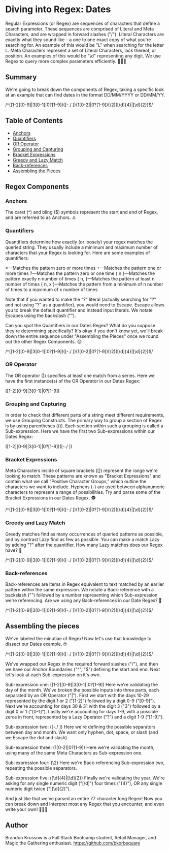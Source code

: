 # Diving into Regex: Dates

Regular Expressions (or Regex) are sequences of characters that define a search parameter. These sequences are comprised of Literal and Meta Characters, and are wrapped in forward slashes ("/"). Literal Characters are exactly what they sound like - a one to one exact copy of what you're searching for. An example of this would be "L" when searching for the letter L. Meta Characters represent a set of Literal Characters, lack thereof, or position. An examples of this would be "\d" representing any digit. We use Regex to query more complex parameters efficiently. :muscle::muscle::muscle:

## Summary

We're going to break down the components of Regex, taking a specific look at an example that can find dates in the format DD/MM/YYYY or DD/MM/YY.

/^([1-2][0-9]|3[0-1]|0?[1-9])([-\.\/ ])(1[0-2]|0?[1-9])(\2)([\d]{4}|[\d]{2})$/

## Table of Contents

- [Anchors](#anchors)
- [Quantifiers](#quantifiers)
- [OR Operator](#or-operator)
- [Grouping and Capturing](#grouping-and-capturing)
- [Bracket Expressions](#bracket-expressions)
- [Greedy and Lazy Match](#greedy-and-lazy-match)
- [Back-references](#back-references)
- [Assembling the Pieces](#assembling-the-pieces)

## Regex Components

### Anchors

The caret (^) and bling ($) symbols represent the start and end of Regex, and are referred to as Anchors. :anchor:

### Quantifiers

Quantifiers determine how exactly (or loosely) your regex matches the queried string. They usually include a minimum and maximum number of characters that your Regex is looking for. Here are some examples of quantifiers:

*—Matches the pattern zero or more times
+—Matches the pattern one or more times
?—Matches the pattern zero or one time
{ n }—Matches the pattern exactly n number of times
{ n, }—Matches the pattern at least n number of times
{ n, x }—Matches the pattern from a minimum of n number of times to a maximum of x number of times

Note that if you wanted to make the "?" literal (actually searching for "?" and not using "?" as a quantifier), you would need to Escape. Escape allows you to break the default quantifier and instead input literals. We notate Escapes using the backslash ("\"). 

Can you spot the Quantifiers in our Dates Regex? What do you suppose they're determining specifically? It's okay if you don't know yet, we'll break down the entire sequence under "Assembling the Pieces" once we round out the other Regex Components. :blush:

/^([1-2][0-9]|3[0-1]|0?[1-9])([-\.\/ ])(1[0-2]|0?[1-9])(\2)([\d]{4}|[\d]{2})$/

### OR Operator

The OR operator (|) specifies at least one match from a series. Here we have the first instance(s) of the OR Operator in our Dates Regex:

([1-2][0-9]|3[0-1]|0?[1-9])

### Grouping and Capturing

In order to check that different parts of a string meet different requirements, we use Grouping Constructs. The primary way to group a section of Regex is by using parentheses (()). Each section within such a grouping is called a Sub-expression. Here we have the first two Sub-expressions within our Dates Regex:

([1-2][0-9]|3[0-1]|0?[1-9])([-\.\/ ]) 

### Bracket Expressions

Meta Characters inside of square brackets ([]) represent the range we're looking to match. These patterns are known as "Bracket Expressions" and contain what we call "Positive Character Groups," which outline the characters we want to include. Hyphens (-) are used between alphanumeric characters to represent a range of possibilities. Try and parse some of the Bracket Expressions in our Dates Regex. :detective:

/^([1-2][0-9]|3[0-1]|0?[1-9])([-\.\/ ])(1[0-2]|0?[1-9])(\2)([\d]{4}|[\d]{2})$/

### Greedy and Lazy Match

Greedy matches find as many occurrences of queried patterns as possible, and by contrast Lazy find as few as possible. You can make a match Lazy by adding "?" after the quantifier. How many Lazy matches does our Regex have? :thinking:

/^([1-2][0-9]|3[0-1]|0?[1-9])([-\.\/ ])(1[0-2]|0?[1-9])(\2)([\d]{4}|[\d]{2})$/

### Back-references

Back-references are items in Regex equivalent to text matched by an earlier pattern within the same expression. We notate a Back-reference with a backslash ("\") followed by a number representing which Sub-expression we're referencing. Are we using any Back-references in our Date Regex? :eyes:

/^([1-2][0-9]|3[0-1]|0?[1-9])([-\.\/ ])(1[0-2]|0?[1-9])(\2)([\d]{4}|[\d]{2})$/ 

## Assembling the pieces

We've labeled the minutiae of Regex! Now let's use that knowledge to dissect our Dates example. :nerd_face:

/^([1-2][0-9]|3[0-1]|0?[1-9])([-\.\/ ])(1[0-2]|0?[1-9])(\2)([\d]{4}|[\d]{2})$/

We've wrapped our Regex in the required forward slashes ("/"), and then we have our Anchor Boundaries ("^", "$") defining the start and end. Next let's look at each Sub-expression on it's own. 

Sub-expression one: ([1-2][0-9]|3[0-1]|0?[1-9])
    Here we're validating the day of the month. We've broken the possible inputs into three parts, each separated by an OR Operator ("|"). First we start with the days 10-29 represented by the digit 1 or 2 ("[1-2]") followed by a digit 0-9 ("[0-9]"). Next we're accounting for days 30 & 31 with the digit 3 ("3") followed by a digit 0 or 1 ("[0-1]"). Lastly we're accounting for days 1-9, with a possible zeros in front, represented by a Lazy Operator ("?") and a digit 1-9 ("[1-9]").

Sub-expression two: ([-\.\/ ])
    Here we're defining the possible separators between day and month. We want only hyphen, dot, space, or slash (and we Escape the dot and slash). 

Sub-expression three: (1[0-2]|0?[1-9])
    Here we're validating the month, using many of the same Meta Characters as Sub-expression one. 

Sub-expression four: (\2)
    Here we're Back-referencing Sub-expression two, repeating the possible separators. 
    
Sub-expression five: ([\d]{4}|[\d]{2})
    Finally we're validating the year. We're asking for any single numeric digit ("[\d]") four times ("{4}"), OR any single numeric digit twice ("|[\d]{2}"). 

And just like that we've parsed an entire 77 character long Regex! Now you can break down and interpret most any Regex that you encounter, and even write your own! :100::100::100:

## Author

Brandon Krussow is a Full Stack Bootcamp student, Retail Manager, and Magic the Gathering enthusiast. https://github.com/bkorbsquare